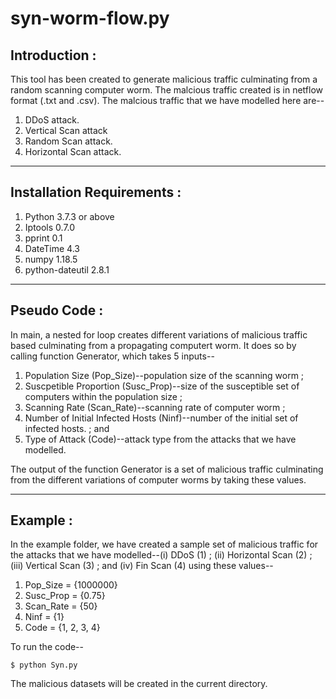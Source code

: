 # syn-worm-flow.py

## Introduction :
 
This tool has been created to generate malicious traffic culminating from a random scanning computer 
worm. The malcious traffic created is in netflow format (.txt and .csv). The malcious traffic that we 
have modelled here are--

1. DDoS attack.
2. Vertical Scan attack
3. Random Scan attack.
4. Horizontal Scan attack.

---
## Installation Requirements :

1. Python 3.7.3 or above
2. Iptools 0.7.0
3. pprint 0.1
4. DateTime 4.3
5. numpy 1.18.5
6. python-dateutil 2.8.1

---

## Pseudo Code : 

In main, a nested for loop creates different variations of malicious traffic based culminating from a 
propagating computert worm. It does so by calling function Generator, which takes 5 inputs--

1. Population Size (Pop_Size)--population size of the scanning worm ;
2. Suscpetible Proportion (Susc_Prop)--size of the susceptible set of computers within the population size ; 
3. Scanning Rate (Scan_Rate)--scanning rate of computer worm ;
4. Number of Initial Infected Hosts (Ninf)--number of the initial set of infected hosts. ; and
5. Type of Attack (Code)--attack type from the attacks that we have modelled.

The output of the function Generator is a set of malicious traffic culminating from the different variations of 
computer worms by taking these values.  

---

## Example :
	
In the example folder, we have created a sample set of malicious traffic for the attacks that we have 
modelled--(i) DDoS (1) ; (ii) Horizontal Scan (2) ; (iii) Vertical Scan (3) ; and (iv) Fin Scan (4) using 
these values--

1. Pop_Size    = {1000000}
2. Susc_Prop   = {0.75}
3. Scan_Rate   = {50}
4. Ninf        = {1}
5. Code        = {1, 2, 3, 4}

To run the code--

	$ python Syn.py

The malicious datasets will be created in the current directory.